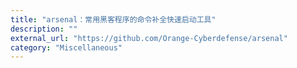 ```yaml
---
title: "arsenal：常用黑客程序的命令补全快速启动工具"
description: ""
external_url: "https://github.com/Orange-Cyberdefense/arsenal"
category: "Miscellaneous"
---
```

